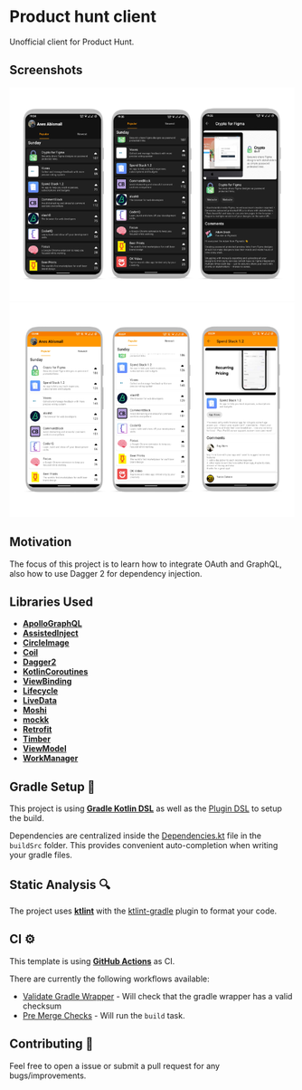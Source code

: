 # Product hunt client

Unofficial client for Product Hunt.

## Screenshots

<div style="text-align:center">
    <img src="metadata/screenshots/hunt_dark.png"/>
    <img src="metadata/screenshots/hunt_light.png"/>
</div>

## Motivation

The focus of this project is to learn how to integrate OAuth and GraphQL, also how to use Dagger 2 for dependency injection.

## Libraries Used

- [**ApolloGraphQL**](https://github.com/apollographql/apollo-android/)
- [**AssistedInject**](https://github.com/square/AssistedInject)
- [**CircleImage**](https://github.com/hdodenhof/CircleImageView)
- [**Coil**](https://github.com/coil-kt/coil)
- [**Dagger2**](https://github.com/google/dagger)
- [**KotlinCoroutines**](https://github.com/Kotlin/kotlinx.coroutines)
- [**ViewBinding**](https://developer.android.com/topic/libraries/architecture)
- [**Lifecycle**](https://developer.android.com/topic/libraries/architecture)
- [**LiveData**](https://developer.android.com/topic/libraries/architecture)
- [**Moshi**](https://github.com/square/moshi/)
- [**mockk**](https://github.com/mockk/mockk)
- [**Retrofit**](https://github.com/square/retrofit)
- [**Timber**](https://github.com/JakeWharton/timber)
- [**ViewModel**](https://developer.android.com/topic/libraries/architecture)
- [**WorkManager**](https://developer.android.com/topic/libraries/architecture)

## Gradle Setup 🐘

This project is using [**Gradle Kotlin DSL**](https://docs.gradle.org/current/userguide/kotlin_dsl.html) as well as the [Plugin DSL](https://docs.gradle.org/current/userguide/plugins.html#sec:plugins_block) to setup the build.

Dependencies are centralized inside the [Dependencies.kt](buildSrc/src/main/java/Dependencies.kt) file in the `buildSrc` folder. This provides convenient auto-completion when writing your gradle files.

## Static Analysis 🔍

The project uses [**ktlint**](https://github.com/pinterest/ktlint) with the [ktlint-gradle](https://github.com/jlleitschuh/ktlint-gradle) plugin to format your code.

## CI ⚙️

This template is using [**GitHub Actions**](https://github.com/cortinico/kotlin-android-template/actions) as CI.

There are currently the following workflows available:

- [Validate Gradle Wrapper](.github/workflows/gradle-wrapper-validation.yml) - Will check that the gradle wrapper has a valid checksum
- [Pre Merge Checks](.github/workflows/build-and-check.yaml) - Will run the `build` task.

## Contributing 🤝

Feel free to open a issue or submit a pull request for any bugs/improvements.
